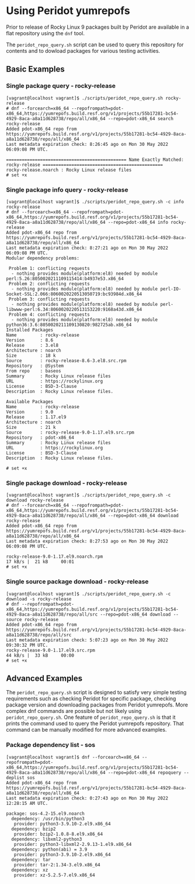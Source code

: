 # Using Peridot yumrepofs

Prior to release of Rocky Linux 9 packages built by Peridot are available in a flat repository using the `dnf` tool.

The `peridot_repo_query.sh` script can be used to query this repository for contents and to dowload packages for various testing activities.


## Basic Examples

### Single package query - rocky-release

```
[vagrant@localhost vagrant]$ ./scripts/peridot_repo_query.sh rocky-release
# dnf --forcearch=x86_64 --repofrompath=pdot-x86_64,https://yumrepofs.build.resf.org/v1/projects/55b17281-bc54-4929-8aca-a8a11d628738/repo/all/x86_64 --repo=pdot-x86_64 search rocky-release
Added pdot-x86_64 repo from https://yumrepofs.build.resf.org/v1/projects/55b17281-bc54-4929-8aca-a8a11d628738/repo/all/x86_64
Last metadata expiration check: 8:26:45 ago on Mon 30 May 2022 06:09:08 PM UTC.

============================================== Name Exactly Matched: rocky-release ==============================================
rocky-release.noarch : Rocky Linux release files
# set +x
```

### Single package info query - rocky-release

```
[vagrant@localhost vagrant]$ ./scripts/peridot_repo_query.sh -c info rocky-release
# dnf --forcearch=x86_64 --repofrompath=pdot-x86_64,https://yumrepofs.build.resf.org/v1/projects/55b17281-bc54-4929-8aca-a8a11d628738/repo/all/x86_64 --repo=pdot-x86_64 info rocky-release
Added pdot-x86_64 repo from https://yumrepofs.build.resf.org/v1/projects/55b17281-bc54-4929-8aca-a8a11d628738/repo/all/x86_64
Last metadata expiration check: 8:27:21 ago on Mon 30 May 2022 06:09:08 PM UTC.
Modular dependency problems:

 Problem 1: conflicting requests
  - nothing provides module(platform:el8) needed by module perl:5.26:8050020211109115414:b4937e53.x86_64
 Problem 2: conflicting requests
  - nothing provides module(platform:el8) needed by module perl-IO-Socket-SSL:2.066:8060020220513050719:bc93984d.x86_64
 Problem 3: conflicting requests
  - nothing provides module(platform:el8) needed by module perl-libwww-perl:6.34:8060020220513153220:9168a43d.x86_64
 Problem 4: conflicting requests
  - nothing provides module(platform:el8) needed by module python36:3.6:8050020211109130820:982725ab.x86_64
Installed Packages
Name         : rocky-release
Version      : 8.6
Release      : 3.el8
Architecture : noarch
Size         : 18 k
Source       : rocky-release-8.6-3.el8.src.rpm
Repository   : @System
From repo    : baseos
Summary      : Rocky Linux release files
URL          : https://rockylinux.org
License      : BSD-3-Clause
Description  : Rocky Linux release files.

Available Packages
Name         : rocky-release
Version      : 9.0
Release      : 1.17.el9
Architecture : noarch
Size         : 21 k
Source       : rocky-release-9.0-1.17.el9.src.rpm
Repository   : pdot-x86_64
Summary      : Rocky Linux release files
URL          : https://rockylinux.org
License      : BSD-3-Clause
Description  : Rocky Linux release files.

# set +x
```


### Single package download - rocky-release

```
[vagrant@localhost vagrant]$ ./scripts/peridot_repo_query.sh -c download rocky-release
# dnf --forcearch=x86_64 --repofrompath=pdot-x86_64,https://yumrepofs.build.resf.org/v1/projects/55b17281-bc54-4929-8aca-a8a11d628738/repo/all/x86_64 --repo=pdot-x86_64 download rocky-release
Added pdot-x86_64 repo from https://yumrepofs.build.resf.org/v1/projects/55b17281-bc54-4929-8aca-a8a11d628738/repo/all/x86_64
Last metadata expiration check: 8:27:53 ago on Mon 30 May 2022 06:09:08 PM UTC.

rocky-release-9.0-1.17.el9.noarch.rpm                                                             17 kB/s |  21 kB     00:01
# set +x
```

### Single source package download - rocky-release

```
[vagrant@localhost vagrant]$ ./scripts/peridot_repo_query.sh -c download -s rocky-release
# dnf --repofrompath=pdot-x86_64,https://yumrepofs.build.resf.org/v1/projects/55b17281-bc54-4929-8aca-a8a11d628738/repo/all/src --repo=pdot-x86_64 download --source rocky-release
Added pdot-x86_64 repo from https://yumrepofs.build.resf.org/v1/projects/55b17281-bc54-4929-8aca-a8a11d628738/repo/all/src
Last metadata expiration check: 5:07:23 ago on Mon 30 May 2022 09:30:32 PM UTC.
rocky-release-9.0-1.17.el9.src.rpm                                                                44 kB/s |  33 kB     00:00
# set +x
```


## Advanced Examples

The `peridot_repo_query.sh` script is designed to satisfy very simple testing requirements such as checking Peridot for specific package, checking package version and downloading packages from Peridot yumrepofs. More complex dnf commands are possible but not likely using `peridot_repo_query.sh`. One feature of `peridot_repo_query.sh` is that it prints the command used to query the Peridot yumrepofs repository. That command can be manually modified for more advanced examples.

### Package dependency list - sos

```
[vagrant@localhost vagrant]$ dnf --forcearch=x86_64 --repofrompath=pdot-x86_64,https://yumrepofs.build.resf.org/v1/projects/55b17281-bc54-4929-8aca-a8a11d628738/repo/all/x86_64 --repo=pdot-x86_64 repoquery --deplist sos
Added pdot-x86_64 repo from https://yumrepofs.build.resf.org/v1/projects/55b17281-bc54-4929-8aca-a8a11d628738/repo/all/x86_64
Last metadata expiration check: 0:27:43 ago on Mon 30 May 2022 12:28:15 AM UTC.

package: sos-4.2-15.el9.noarch
  dependency: /usr/bin/python3
   provider: python3-3.9.10-2.el9.x86_64
  dependency: bzip2
   provider: bzip2-1.0.8-8.el9.x86_64
  dependency: libxml2-python3
   provider: python3-libxml2-2.9.13-1.el9.x86_64
  dependency: python(abi) = 3.9
   provider: python3-3.9.10-2.el9.x86_64
  dependency: tar
   provider: tar-2:1.34-3.el9.x86_64
  dependency: xz
   provider: xz-5.2.5-7.el9.x86_64
```
